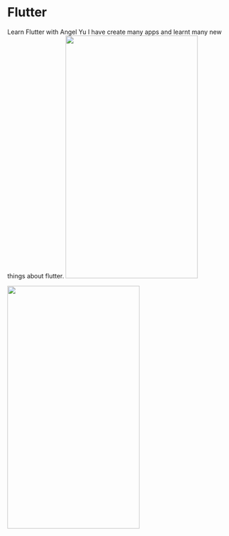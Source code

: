 # Flutter
Learn Flutter with Angel Yu
I have create many apps and learnt many new things about flutter.
<img src="https://github.com/Dheer08/Flutter-Development/blob/master/Demo%20of%20all%20apps/becomerich.jpg" width="300" height="550">

<img src="https://github.com/Dheer08/Flutter-Development/blob/master/Demo%20of%20all%20apps/Challenge-Poor.jpg" width="300" height="550">

